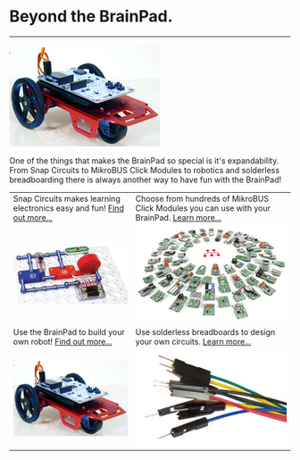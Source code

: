 # Beyond the BrainPad.
---
![BrainBot](../images/brainbot.jpg)

One of the things that makes the BrainPad so special is it's expandability.  From Snap Circuits to MikroBUS Click Modules to robotics and solderless breadboarding there is always another way to have fun with the BrainPad!

|  |  |
|--|--|
| Snap Circuits makes learning electronics easy and fun! [Find out more...](snap-circuits.md) | Choose from hundreds of MikroBUS Click Modules you can use with your BrainPad.  [Learn more...](mikroe-click.md) |
| [![Snap Circuits](images/snap-circuits.jpg)](snap-circuits.md) | [![MikroBUS Click Modules](images/mikro-click.jpg)](mikroe-click.md) |
| Use the BrainPad to build your own robot! [Find out more...](brainbot.md) | Use solderless breadboards to design your own circuits. [Learn more...](breadboarding.md) |
| [![BrainBot Robot](../images/brainbot.jpg)](brainbot.md) | [![Direct Wiring](images/wires.jpg)](breadboarding.md) |
